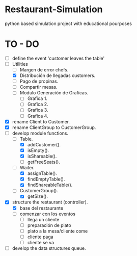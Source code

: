 # Restaurant-Simulation

python based simulation project with educational pourposes

# TO - DO
 - [ ] define the event 'customer leaves the table'
 - [ ] Utilities
	- [ ] Margen de error chefs.
	- [X] Distribución de llegadas customers.
	- [ ] Pago de propinas.
	- [ ] Compartir mesas.
	- [ ] Modulo Generación de Graficas.
		- [ ] Grafica 1.
		- [ ] Grafica 2.
		- [ ] Grafica 3.
		- [ ] Grafica 4.
 - [x] rename Client to Customer.
 - [x] rename ClientGroup to CustomerGroup.
 - [ ] develop module functions.
	- [ ] Table.
		- [x] addCustomer().
		- [x] isEmpty().
		- [x] isShareable().
		- [ ] getFreeSeats().
	- [ ] Waiter.
		- [x] assignTable().
		- [x] findEmptyTable().
		- [x] findShareableTable().
	- [ ] CustomerGroup().
		- [x] getSize().
 - [x] structure the restaurant (controller).
	- [x] base del restaurante
	- [ ] comenzar con los eventos
		- [ ] llega un cliente
		- [ ] preparación de plato
		- [ ] plato a la mesa/cliente come
		- [ ] cliente paga
		- [ ] cliente se va
 - [ ] develop the data structures queue.
